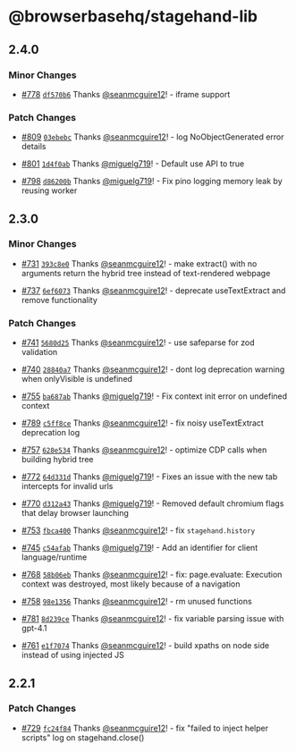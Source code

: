 # @browserbasehq/stagehand-lib

## 2.4.0

### Minor Changes

- [#778](https://github.com/browserbase/stagehand/pull/778) [`df570b6`](https://github.com/browserbase/stagehand/commit/df570b67e46febcaf7282ffb65dd5707e2808152) Thanks [@seanmcguire12](https://github.com/seanmcguire12)! - iframe support

### Patch Changes

- [#809](https://github.com/browserbase/stagehand/pull/809) [`03ebebc`](https://github.com/browserbase/stagehand/commit/03ebebc0317f92d8de77285cc2e66dc0131fe9fe) Thanks [@seanmcguire12](https://github.com/seanmcguire12)! - log NoObjectGenerated error details

- [#801](https://github.com/browserbase/stagehand/pull/801) [`1d4f0ab`](https://github.com/browserbase/stagehand/commit/1d4f0abca47bf47ae8b7aeb53f3cd1155a7e5448) Thanks [@miguelg719](https://github.com/miguelg719)! - Default use API to true

- [#798](https://github.com/browserbase/stagehand/pull/798) [`d86200b`](https://github.com/browserbase/stagehand/commit/d86200bd5bde4c5ba113ca89e28ab86c14a8304e) Thanks [@miguelg719](https://github.com/miguelg719)! - Fix pino logging memory leak by reusing worker

## 2.3.0

### Minor Changes

- [#731](https://github.com/browserbase/stagehand/pull/731) [`393c8e0`](https://github.com/browserbase/stagehand/commit/393c8e05d016086e481c0043ee6b084c61886cad) Thanks [@seanmcguire12](https://github.com/seanmcguire12)! - make extract() with no arguments return the hybrid tree instead of text-rendered webpage

- [#737](https://github.com/browserbase/stagehand/pull/737) [`6ef6073`](https://github.com/browserbase/stagehand/commit/6ef60730cab0ad9025f44b6eeb2c83751d1dcd35) Thanks [@seanmcguire12](https://github.com/seanmcguire12)! - deprecate useTextExtract and remove functionality

### Patch Changes

- [#741](https://github.com/browserbase/stagehand/pull/741) [`5680d25`](https://github.com/browserbase/stagehand/commit/5680d2509352c383ad502c9f4fabde01fa638833) Thanks [@seanmcguire12](https://github.com/seanmcguire12)! - use safeparse for zod validation

- [#740](https://github.com/browserbase/stagehand/pull/740) [`28840a7`](https://github.com/browserbase/stagehand/commit/28840a7d3fec89a490984582fb37fa3d007c0349) Thanks [@seanmcguire12](https://github.com/seanmcguire12)! - dont log deprecation warning when onlyVisible is undefined

- [#755](https://github.com/browserbase/stagehand/pull/755) [`ba687ab`](https://github.com/browserbase/stagehand/commit/ba687abdfb598f839ddfec0442d3d7b6b696b0a3) Thanks [@miguelg719](https://github.com/miguelg719)! - Fix context init error on undefined context

- [#789](https://github.com/browserbase/stagehand/pull/789) [`c5ff8ce`](https://github.com/browserbase/stagehand/commit/c5ff8ce2d7467b70a450ca52bc3e03b15280ce1b) Thanks [@seanmcguire12](https://github.com/seanmcguire12)! - fix noisy useTextExtract deprecation log

- [#757](https://github.com/browserbase/stagehand/pull/757) [`628e534`](https://github.com/browserbase/stagehand/commit/628e534ea6d7ca081bad6c32167c7d53d4772eed) Thanks [@seanmcguire12](https://github.com/seanmcguire12)! - optimize CDP calls when building hybrid tree

- [#772](https://github.com/browserbase/stagehand/pull/772) [`64d331d`](https://github.com/browserbase/stagehand/commit/64d331dc2eba86675a8b148d361897f55f170703) Thanks [@miguelg719](https://github.com/miguelg719)! - Fixes an issue with the new tab intercepts for invalid urls

- [#770](https://github.com/browserbase/stagehand/pull/770) [`d312a43`](https://github.com/browserbase/stagehand/commit/d312a43672fe2865abcf184a712a759a12f5b9d1) Thanks [@miguelg719](https://github.com/miguelg719)! - Removed default chromium flags that delay browser launching

- [#753](https://github.com/browserbase/stagehand/pull/753) [`fbca400`](https://github.com/browserbase/stagehand/commit/fbca4003a547dc5eee0c0be5edc5e98c1f4d8c22) Thanks [@seanmcguire12](https://github.com/seanmcguire12)! - fix `stagehand.history`

- [#745](https://github.com/browserbase/stagehand/pull/745) [`c54afab`](https://github.com/browserbase/stagehand/commit/c54afab0e43a2144eecbc56df7f33c5e444ceed5) Thanks [@miguelg719](https://github.com/miguelg719)! - Add an identifier for client language/runtime

- [#768](https://github.com/browserbase/stagehand/pull/768) [`58b06eb`](https://github.com/browserbase/stagehand/commit/58b06eb2fdfb1a9cd84c03f46655ab0ea00ee07f) Thanks [@seanmcguire12](https://github.com/seanmcguire12)! - fix: page.evaluate: Execution context was destroyed, most likely because of a navigation

- [#758](https://github.com/browserbase/stagehand/pull/758) [`98e1356`](https://github.com/browserbase/stagehand/commit/98e13566846a547003e4c9aebbe4f95eff653bba) Thanks [@seanmcguire12](https://github.com/seanmcguire12)! - rm unused functions

- [#781](https://github.com/browserbase/stagehand/pull/781) [`8d239ce`](https://github.com/browserbase/stagehand/commit/8d239cec7a835d35243b2b00c3c00c1b66c05b5e) Thanks [@seanmcguire12](https://github.com/seanmcguire12)! - fix variable parsing issue with gpt-4.1

- [#761](https://github.com/browserbase/stagehand/pull/761) [`e1f7074`](https://github.com/browserbase/stagehand/commit/e1f7074be23c82ae897386d5e5e132ff8cb4120a) Thanks [@seanmcguire12](https://github.com/seanmcguire12)! - build xpaths on node side instead of using injected JS

## 2.2.1

### Patch Changes

- [#729](https://github.com/browserbase/stagehand/pull/729) [`fc24f84`](https://github.com/browserbase/stagehand/commit/fc24f848ee0f300182e88993dfe8d68025d69fcb) Thanks [@seanmcguire12](https://github.com/seanmcguire12)! - fix "failed to inject helper scripts" log on stagehand.close()
